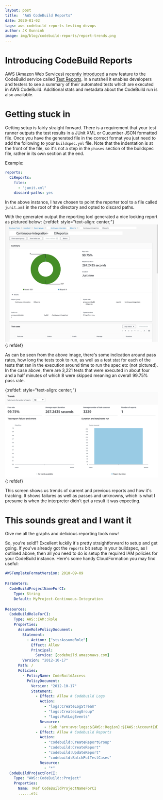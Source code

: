 ```yaml
---
layout: post
title:  "AWS CodeBuild Reports"
date: 2020-01-02
tags: aws codebuild reports testing devops
author: JK Gunnink
image: img/blog/codebuild-reports/report-trends.png
---
```


# Introducing CodeBuild Reports

AWS (Amazon Web Services) [recently
introduced](https://aws.amazon.com/blogs/devops/test-reports-with-aws-codebuild/) a new feature to
the CodeBuild service called [Test
Reports](https://docs.aws.amazon.com/codebuild/latest/userguide/test-reporting.html). In a nutshell
it enables developers and testers to see a summary of their automated tests which are executed in
AWS CodeBuild. Additional stats and metadata about the CodeBuild run is also available.

# Getting stuck in

Getting setup is fairly straight forward. There is a requirement that your test runner outputs the
test results in a JUnit XML or Cucumber JSON formatted file. Once you have the generated file in the
correct format you just need to add the following to your `buildspec.yml` file. Note that the
indentation is at the front of the file, so it's not a step in the `phases` section of the buildspec
file, rather in its own section at the end.

Example:
```yaml
reports:
  CiReports:
    files:
      - "junit.xml"
    discard-paths: yes
```
In the above instance, I have chosen to point the reporter tool to a file called `junit.xml` in the
root of the directory and opted to discard paths.

With the generated output the reporting tool generated a nice looking report as pictured below:
{:refdef: style="text-align: center;"}
<img src="/img/blog/codebuild-reports/report-overview.png">
{: refdef}

As can be seen from the above image, there's some indication around pass rates, how long the tests
took to run, as well as a test stat for each of the tests that ran in the execution around time to
run the spec etc (not pictured). In the case above, there are 3,221 tests that were executed in
about four and a half minutes of which 8 were skipped meaning an overall 99.75% pass rate.

{:refdef: style="text-align: center;"}
<img src="/img/blog/codebuild-reports/report-trends.png">
{: refdef}

This screen shows us trends of current and previous reports and how it's tracking. It shows failures
as well as passes and unknowns, which is what I presume is when the interpreter didn't get a result
it was expecting.

# This sounds great and I want it

Give me all the graphs and delicious reporting tools now!

So, you're sold!? Excellent luckily it's pretty straightforward to setup and get going. If you've
already got the `reports` bit setup in your buildspec, as I outlined above, then all you need to do
is setup the required IAM policies for your CodeBuild instance. Here's some handy CloudFormation you
may find useful:

```yaml
AWSTemplateFormatVersion: 2010-09-09

Parameters:
  CodeBuildProjectNameForCI:
    Type: String
    Default: MyProject-Continuous-Integration

Resources:
  CodeBuildRoleForCI:
    Type: AWS::IAM::Role
    Properties:
      AssumeRolePolicyDocument:
        Statement:
          - Action: ["sts:AssumeRole"]
            Effect: Allow
            Principal:
              Service: [codebuild.amazonaws.com]
        Version: "2012-10-17"
      Path: /
      Policies:
        - PolicyName: CodeBuildAccess
          PolicyDocument:
            Version: "2012-10-17"
            Statement:
              - Effect: Allow # Codebuild Logs
                Action:
                  - "logs:CreateLogStream"
                  - "logs:CreateLogGroup"
                  - "logs:PutLogEvents"
                Resource:
                  - !Sub "arn:aws:logs:${AWS::Region}:${AWS::AccountId}:log-group:/aws/codebuild/${CodeBuildProjectNameForCI}*"
              - Effect: Allow # Codebuild Reports
                Action:
                  - "codebuild:CreateReportGroup"
                  - "codebuild:CreateReport"
                  - "codebuild:UpdateReport"
                  - "codebuild:BatchPutTestCases"
                Resource:
                  - "*"
  CodeBuildProjectForCI:
    Type: "AWS::CodeBuild::Project"
    Properties:
      Name: !Ref CodeBuildProjectNameForCI
      ......etc
```

